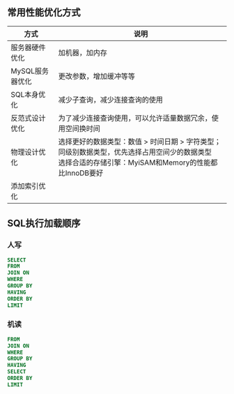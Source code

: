 ## 常用性能优化方式

| 方式            | 说明                                                         |
| --------------- | ------------------------------------------------------------ |
| 服务器硬件优化  | 加机器，加内存                                               |
| MySQL服务器优化 | 更改参数，增加缓冲等等                                       |
| SQL本身优化     | 减少子查询，减少连接查询的使用                               |
| 反范式设计优化  | 为了减少连接查询使用，可以允许适量数据冗余，使用空间换时间   |
| 物理设计优化    | 选择更好的数据类型：数值 > 时间日期 > 字符类型；同级别数据类型，优先选择占用空间少的数据类型<br />选择合适的存储引擎：MyiSAM和Memory的性能都比InnoDB要好 |
| 添加索引优化    |                                                              |



## SQL执行加载顺序

### 人写

```sql
SELECT
FROM
JOIN ON
WHERE
GROUP BY
HAVING
ORDER BY
LIMIT
```

### 机读

```sql
FROM
JOIN ON
WHERE
GROUP BY
HAVING
SELECT
ORDER BY
LIMIT
```

